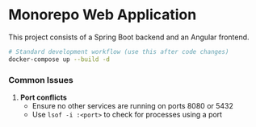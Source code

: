 # Monorepo Web Application

This project consists of a Spring Boot backend and an Angular frontend.

```bash
# Standard development workflow (use this after code changes)
docker-compose up --build -d
```

### Common Issues

1. **Port conflicts**
   - Ensure no other services are running on ports 8080 or 5432
   - Use `lsof -i :<port>` to check for processes using a port